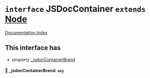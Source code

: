 # `interface` JSDocContainer `extends` [Node](../interface.Node/README.md)

[Documentation Index](../README.md)

## This interface has

- property [\_jsdocContainerBrand](#-jsdoccontainerbrand-any)


#### 📄 \_jsdocContainerBrand: `any`



